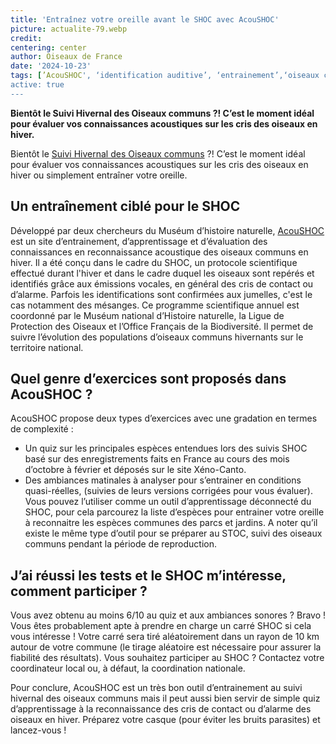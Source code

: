 ```yaml
--- 
title: 'Entraînez votre oreille avant le SHOC avec AcouSHOC'
picture: actualite-79.webp
credit: 
centering: center
author: Oiseaux de France
date: '2024-10-23'
tags: [’AcouSHOC', ‘identification auditive’, ‘entrainement’,‘oiseaux communs’ , ‘hiver’]
active: true
---
```

**Bientôt le Suivi Hivernal des Oiseaux communs ?! C’est le moment idéal pour évaluer vos connaissances acoustiques sur les cris des oiseaux en hiver.**

Bientôt le [Suivi Hivernal des Oiseaux communs]( https://www.oiseauxdefrance.org/get-involved/shoc?utm_source=Sarbacane&utm_medium=email&utm_campaign=Newsletter%20ODF_6_2022) ?! C’est le moment idéal pour évaluer vos connaissances acoustiques sur les cris des oiseaux en hiver ou simplement entraîner votre oreille.

## Un entraînement ciblé pour le SHOC  
Développé par deux chercheurs du Muséum d’histoire naturelle, [AcouSHOC](https://acoushoc.vigienature.fr/) est un site d’entrainement, d’apprentissage et d’évaluation des connaissances en reconnaissance acoustique des oiseaux communs en hiver.
Il a été conçu dans le cadre du SHOC, un protocole scientifique effectué durant l'hiver et dans le cadre duquel les oiseaux sont repérés et identifiés grâce aux émissions vocales, en général des cris de contact ou d’alarme. Parfois les identifications sont confirmées aux jumelles, c'est le cas notamment des mésanges.
Ce programme scientifique annuel est coordonné par le Muséum national d’Histoire naturelle, la Ligue de Protection des Oiseaux et l’Office Français de la Biodiversité. Il permet de suivre l’évolution des populations d’oiseaux communs hivernants sur le territoire national. 

## Quel genre d’exercices sont proposés dans AcouSHOC ? 
AcouSHOC propose deux types d’exercices avec une gradation en termes de complexité : 
- Un quiz sur les principales espèces entendues lors des suivis SHOC basé sur des enregistrements faits en France au cours des mois d’octobre à février et déposés sur le site Xéno-Canto.
- Des ambiances matinales à analyser pour s’entrainer en conditions quasi-réelles, (suivies de leurs versions corrigées pour vous évaluer). 
Vous pouvez l’utiliser comme un outil d’apprentissage déconnecté du SHOC, pour cela parcourez la liste d’espèces pour entrainer votre oreille à reconnaitre les espèces communes des parcs et jardins.
A noter qu’il existe le même type d’outil pour se préparer au STOC, suivi des oiseaux communs pendant la période de reproduction. 

## J’ai réussi les tests et le SHOC m’intéresse, comment participer ? 
Vous avez obtenu au moins 6/10 au quiz et aux ambiances sonores ? Bravo ! Vous êtes probablement apte à prendre en charge un carré SHOC si cela vous intéresse ! Votre carré sera tiré aléatoirement dans un rayon de 10 km autour de votre commune (le tirage aléatoire est nécessaire pour assurer la fiabilité des résultats).
Vous souhaitez participer au SHOC ? Contactez votre coordinateur local ou, à défaut, la coordination nationale.

Pour conclure, AcouSHOC est un très bon outil d’entrainement au suivi hivernal des oiseaux communs mais il peut aussi bien servir de simple quiz d’apprentissage à la reconnaissance des cris de contact ou d’alarme des oiseaux en hiver. Préparez votre casque (pour éviter les bruits parasites) et lancez-vous !

